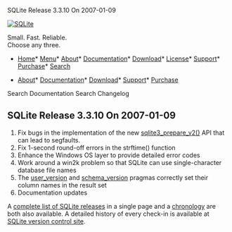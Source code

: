 




SQLite Release 3\.3\.10 On 2007\-01\-09




[![SQLite](../images/sqlite370_banner.gif)](../index.html)


Small. Fast. Reliable.  
Choose any three.


* [Home](../index.html)* [Menu](javascript:void(0))* [About](../about.html)* [Documentation](../docs.html)* [Download](../download.html)* [License](../copyright.html)* [Support](../support.html)* [Purchase](../prosupport.html)* [Search](javascript:void(0))




* [About](../about.html)* [Documentation](../docs.html)* [Download](../download.html)* [Support](../support.html)* [Purchase](../prosupport.html)






Search Documentation
Search Changelog







## SQLite Release 3\.3\.10 On 2007\-01\-09

1. Fix bugs in the implementation of the new
[sqlite3\_prepare\_v2()](../c3ref/prepare.html) API
that can lead to segfaults.
2. Fix 1\-second round\-off errors in the
strftime() function
3. Enhance the Windows OS layer to provide detailed error codes
4. Work around a win2k problem so that SQLite can use single\-character
database file names
5. The
[user\_version](../pragma.html#pragma_user_version) and
[schema\_version](../pragma.html#pragma_schema_version) pragmas
correctly set their column names in the result set
6. Documentation updates



A [complete list of SQLite releases](../changes.html)
 in a single page and a [chronology](../chronology.html) are both also available.
 A detailed history of every
 check\-in is available at
 [SQLite version control site](https://www.sqlite.org/src/timeline).


